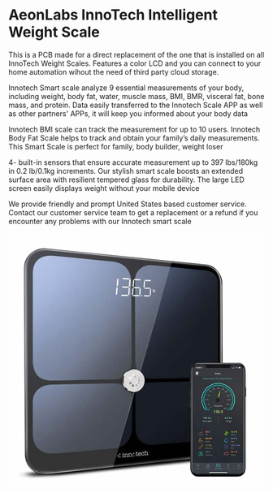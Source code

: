 # AeonLabs InnoTech Intelligent Weight Scale
This is a PCB made for a direct replacement of the one that is installed on all InnoTech Weight Scales. Features a color LCD and you can connect to your home automation wihout the need of third party cloud storage.  

Innotech Smart scale analyze 9 essential measurements of your body, including weight, body fat, water, muscle mass, BMI, BMR, visceral fat, bone mass, and protein. Data easily transferred to the Innotech Scale APP as well as other partners' APPs, it will keep you informed about your body data


Innotech BMI scale can track the measurement for up to 10 users. Innotech Body Fat Scale helps to track and obtain your family’s daily measurements. This Smart Scale is perfect for family, body builder, weight loser


4- built-in sensors that ensure accurate measurement up to 397 lbs/180kg in 0.2 lb/0.1kg increments. Our stylish smart scale boosts an extended surface area with resilient tempered glass for durability. The large LED screen easily displays weight without your mobile device


We provide friendly and prompt United States based customer service. Contact our customer service team to get a replacement or a refund if you encounter any problems with our Innotech smart scale

![](https://github.com/aeonSolutions/AeonLabs-InnoTech-Intelligent-Weight-Scale/blob/main/innotechWieghtScaleAd.jpg)
